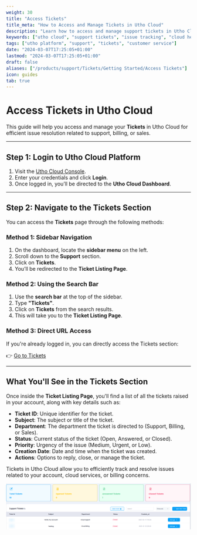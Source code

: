 ```yaml
---
weight: 30
title: "Access Tickets"
title_meta: "How to Access and Manage Tickets in Utho Cloud"
description: "Learn how to access and manage support tickets in Utho Cloud for resolving issues related to cloud services, billing, or sales."
keywords: ["utho cloud", "support tickets", "issue tracking", "cloud helpdesk"]
tags: ["utho platform", "support", "tickets", "customer service"]
date: "2024-03-07T17:25:05+01:00"
lastmod: "2024-03-07T17:25:05+01:00"
draft: false
aliases: ["/products/support/Tickets/Getting Started/Access Tickets"]
icon: guides
tab: true
---
```


# **Access Tickets in Utho Cloud**

This guide will help you access and manage your **Tickets** in Utho Cloud for efficient issue resolution related to support, billing, or sales.

---

## **Step 1: Login to Utho Cloud Platform**

1. Visit the [Utho Cloud Console](https://console.utho.com/login).
2. Enter your credentials and click **Login**.
3. Once logged in, you’ll be directed to the **Utho Cloud Dashboard**.

---

## **Step 2: Navigate to the Tickets Section**

You can access the **Tickets** page through the following methods:

### **Method 1: Sidebar Navigation**

1. On the dashboard, locate the **sidebar menu** on the left.
2. Scroll down to the **Support** section.
3. Click on **Tickets**.
4. You’ll be redirected to the **Ticket Listing Page**.

### **Method 2: Using the Search Bar**

1. Use the **search bar** at the top of the sidebar.
2. Type **"Tickets"**.
3. Click on **Tickets** from the search results.
4. This will take you to the **Ticket Listing Page**.

### **Method 3: Direct URL Access**

If you're already logged in, you can directly access the Tickets section:

👉 [Go to Tickets](https://console.utho.com/ticket)

---

## **What You'll See in the Tickets Section**

Once inside the **Ticket Listing Page**, you'll find a list of all the tickets raised in your account, along with key details such as:

- **Ticket ID**: Unique identifier for the ticket.
- **Subject**: The subject or title of the ticket.
- **Department**: The department the ticket is directed to (Support, Billing, or Sales).
- **Status**: Current status of the ticket (Open, Answered, or Closed).
- **Priority**: Urgency of the issue (Medium, Urgent, or Low).
- **Creation Date**: Date and time when the ticket was created.
- **Actions**: Options to reply, close, or manage the ticket.

Tickets in Utho Cloud allow you to efficiently track and resolve issues related to your account, cloud services, or billing concerns. 

![alt text](image.png)